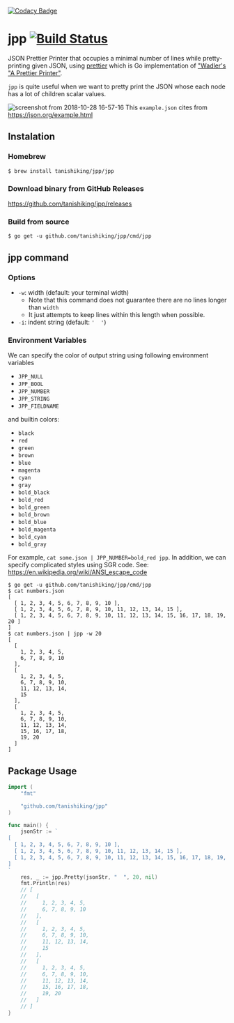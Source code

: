 [![Codacy Badge](https://api.codacy.com/project/badge/Grade/b43969558e8246b4a2e5167eff17f21d)](https://app.codacy.com/app/tanishiking/jpp?utm_source=github.com&utm_medium=referral&utm_content=tanishiking/jpp&utm_campaign=Badge_Grade_Dashboard)
# jpp [![Build Status](https://travis-ci.org/tanishiking/jpp.svg?branch=master)](https://travis-ci.org/tanishiking/jpp)
JSON Prettier Printer that occupies a minimal number of lines while pretty-printing given JSON, using [prettier](https://github.com/tanishiking/prettier) which is Go implementation of ["Wadler's "A Prettier Printer"](http://homepages.inf.ed.ac.uk/wadler/papers/prettier/prettier.pdf).

`jpp` is quite useful when we want to pretty print the JSON whose each node has a lot of children scalar values.

![screenshot from 2018-10-28 16-57-16](https://user-images.githubusercontent.com/9353584/47613438-bb96a700-dad2-11e8-872c-4309d4330aef.png)
This `example.json` cites from https://json.org/example.html

## Instalation
### Homebrew
```
$ brew install tanishiking/jpp/jpp
```

### Download binary from GitHub Releases
https://github.com/tanishiking/jpp/releases

### Build from source
```
$ go get -u github.com/tanishiking/jpp/cmd/jpp
```

## jpp command
### Options
- `-w`: width (default: your terminal width)
  - Note that this command does not guarantee there are no lines longer than `width`
  - It just attempts to keep lines within this length when possible.
- `-i`: indent string (default: `'  '`)

### Environment Variables
We can specify the color of output string using following environment variables

- `JPP_NULL`
- `JPP_BOOL`
- `JPP_NUMBER`
- `JPP_STRING`
- `JPP_FIELDNAME`

and builtin colors:

- `black`
- `red`
- `green`
- `brown`
- `blue`
- `magenta`
- `cyan`
- `gray`
- `bold_black`
- `bold_red`
- `bold_green`
- `bold_brown`
- `bold_blue`
- `bold_magenta`
- `bold_cyan`
- `bold_gray`

For example, `cat some.json | JPP_NUMBER=bold_red jpp`.
In addition, we can specify complicated styles using SGR code.
See: https://en.wikipedia.org/wiki/ANSI_escape_code

```
$ go get -u github.com/tanishiking/jpp/cmd/jpp
$ cat numbers.json
[
  [ 1, 2, 3, 4, 5, 6, 7, 8, 9, 10 ],
  [ 1, 2, 3, 4, 5, 6, 7, 8, 9, 10, 11, 12, 13, 14, 15 ],
  [ 1, 2, 3, 4, 5, 6, 7, 8, 9, 10, 11, 12, 13, 14, 15, 16, 17, 18, 19, 20 ]
]
$ cat numbers.json | jpp -w 20
[
  [
    1, 2, 3, 4, 5,
    6, 7, 8, 9, 10
  ],
  [
    1, 2, 3, 4, 5,
    6, 7, 8, 9, 10,
    11, 12, 13, 14,
    15
  ],
  [
    1, 2, 3, 4, 5,
    6, 7, 8, 9, 10,
    11, 12, 13, 14,
    15, 16, 17, 18,
    19, 20
  ]
]
```

## Package Usage
```go
import (
	"fmt"

	"github.com/tanishiking/jpp"
)

func main() {
	jsonStr := `
[
  [ 1, 2, 3, 4, 5, 6, 7, 8, 9, 10 ],
  [ 1, 2, 3, 4, 5, 6, 7, 8, 9, 10, 11, 12, 13, 14, 15 ],
  [ 1, 2, 3, 4, 5, 6, 7, 8, 9, 10, 11, 12, 13, 14, 15, 16, 17, 18, 19, 20 ]
]
`
	res, _ := jpp.Pretty(jsonStr, "  ", 20, nil)
	fmt.Println(res)
	// [
	//   [
	//     1, 2, 3, 4, 5,
	//     6, 7, 8, 9, 10
	//   ],
	//   [
	//     1, 2, 3, 4, 5,
	//     6, 7, 8, 9, 10,
	//     11, 12, 13, 14,
	//     15
	//   ],
	//   [
	//     1, 2, 3, 4, 5,
	//     6, 7, 8, 9, 10,
	//     11, 12, 13, 14,
	//     15, 16, 17, 18,
	//     19, 20
	//   ]
	// ]
}
```
